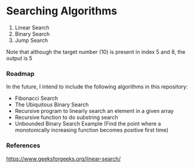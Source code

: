 # Searching Algorithms 


1. Linear Search
2. Binary Search
3. Jump Search
 
 Note that although the target number (10) is present in index 5 and 8, the output is 5

 

### Roadmap 

In the future, I intend to include the following algorithms in this repository:

* Fibonacci Search
* The Ubiquitous Binary Search
* Recursive program to linearly search an element in a given array
* Recursive function to do substring search
* Unbounded Binary Search Example (Find the point where a monotonically increasing function becomes positive first time)

### References

https://www.geeksforgeeks.org/linear-search/
